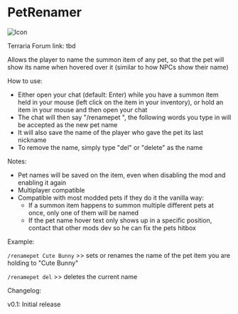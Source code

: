 # PetRenamer

![Icon](https://raw.githubusercontent.com/direwolf420/PetRenamer/master/icon.png)

Terraria Forum link: tbd

Allows the player to name the summon item of any pet, so that the pet will show its name when hovered over it (similar to how NPCs show their name)

How to use:
* Either open your chat (default: Enter) while you have a summon item held in your mouse (left click on the item in your inventory), or hold an item in your mouse and then open your chat
* The chat will then say "/renamepet ", the following words you type in will be accepted as the new pet name
* It will also save the name of the player who gave the pet its last nickname
* To remove the name, simply type "del" or "delete" as the name 

Notes:
* Pet names will be saved on the item, even when disabling the mod and enabling it again
* Multiplayer compatible
* Compatible with most modded pets if they do it the vanilla way:
    * If a summon item happens to summon multiple different pets at once, only one of them will be named
    * If the pet name hover text only shows up in a specific position, contact that other mods dev so he can fix the pets hitbox

Example:

`/renamepet Cute Bunny` >> sets or renames the name of the pet item you are holding to "Cute Bunny"

`/renamepet del` >> deletes the current name

 Changelog:

 v0.1: Initial release

